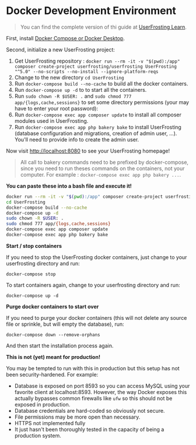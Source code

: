 # Docker Development Environment

> You can find the complete version of thi guide at [UserFrosting Learn](https://learn.userfrosting.com/installation/environment/docker).

First, install [Docker Compose or Docker Desktop](https://docs.docker.com/compose/install/).

Second, initialize a new UserFrosting project:

1. Get UserFrosting repository : `docker run --rm -it -v "$(pwd):/app" composer create-project userfrosting/userfrosting UserFrosting "^5.0" --no-scripts --no-install --ignore-platform-reqs`
2. Change to the new directory `cd UserFrosting`
3. Run `docker-compose build --no-cache` to build all the docker containers.
4. Run `docker-compose up -d` to to start all the containers.
5. Run `sudo chown -R $USER: .` and `sudo chmod 777 app/{logs,cache,sessions}` to set some directory permissions (your may have to enter your root password):
6. Run `docker-compose exec app composer update` to install all composer modules used in UserFrosting.
7. Run `docker-compose exec app php bakery bake` to install UserFrosting (database configuration and migrations, creation of admin user, ...). You'll need to provide info to create the admin user.

Now visit [http://localhost:8080](http://localhost:8080) to see your UserFrosting homepage!

> All call to bakery commands need to be prefixed by docker-compose, since you need to run theses commands on the containers, not your computer. For example : `docker-compose exec app php bakery ...`.

**You can paste these into a bash file and execute it!**

```bash
docker run --rm -it -v "$(pwd):/app" composer create-project userfrosting/userfrosting UserFrosting "^5.0" --no-scripts --no-install --ignore-platform-reqs
cd UserFrosting
docker-compose build --no-cache
docker-compose up -d
sudo chown -R $USER: .
sudo chmod 777 app/{logs,cache,sessions}
docker-compose exec app composer update
docker-compose exec app php bakery bake
```

**Start / stop containers**

If you need to stop the UserFrosting docker containers, just change to your userfrosting directory and run:

`docker-compose stop`

To start containers again, change to your userfrosting directory and run:

`docker-compose up -d`

**Purge docker containers to start over**

If you need to purge your docker containers (this will not delete any source file or sprinkle, but will empty the database), run:

```
docker-compose down --remove-orphans
```

And then start the installation process again.

**This is not (yet) meant for production!**

You may be tempted to run with this in production but this setup has not been security-hardened. For example:

- Database is exposed on port 8593 so you can access MySQL using your favorite client at localhost:8593. However,
  the way Docker exposes this actually bypasses common firewalls like `ufw` so this should not be exposed in production.
- Database credentials are hard-coded so obviously not secure.
- File permissions may be more open than necessary.
- HTTPS not implemented fully
- It just hasn't been thoroughly tested in the capacity of being a production system.
